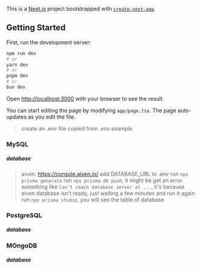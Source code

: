 This is a [Next.js](https://nextjs.org/) project bootstrapped with [`create-next-app`](https://github.com/vercel/next.js/tree/canary/packages/create-next-app).

## Getting Started

First, run the development server:

```bash
npm run dev
# or
yarn dev
# or
pnpm dev
# or
bun dev
```

Open [http://localhost:3000](http://localhost:3000) with your browser to see the result.

You can start editing the page by modifying `app/page.tsx`. The page auto-updates as you edit the file.

> create an .env file copied from .env.example

### MySQL
##### database
> aiven: https://console.aiven.io/
> add DATABASE_URL to .env
> run `npx prisma generate`
> run `npx prisma db push`, it might be get an error something like `Can't reach database server at ...`, it's because aiven database isn't ready, just waiting a few minutes and run it again
> run `npx prisma studio`, you will see the table of database

### PostgreSQL
##### database

### MOngoDB
##### database 
